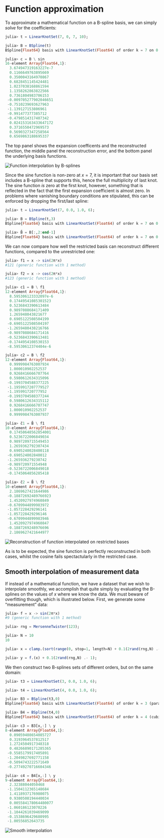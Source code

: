 # Function approximation

To approximate a mathematical function on a B-spline basis, we can
simply _solve_ for the coefficients:

```julia
julia> t = LinearKnotSet(7, 0, 7, 10);

julia> B = BSpline(t)
BSpline{Float64} basis with LinearKnotSet(Float64) of order k = 7 on 0.0..7.0 (10 intervals)

julia> c = B \ sin
16-element Array{Float64,1}:
  3.674947319163227e-7
  0.1166649763895669
  0.3500043164970867
  0.6828451145424481
  1.0237038168861594
  1.1358262863822566
  0.7361804983706153
 -0.009705277902046651
 -0.7510239693627963
 -1.139127153806961
 -0.991477377385712
 -0.4798514317407342
  0.024153163433647172
  0.3716550472969573
  0.5690327347258564
  0.6569863188695337
```

The top panel shows the expansion coefficents and the reconstructed
function, the middle panel the reconstruction error, and the bottom
panel the underlying basis functions.

![Function interpolation by B-splines](figures/function-interpolation.svg)

Since the sine function is non-zero at $x=7$, it is important that our
basis set includes a B-spline that supports this, hence the full
multiplicity of last knot. The sine function _is_ zero at the first
knot, however, something that is reflected in the fact that the first
expansion coefficient is almost zero. In problems where vanishing
boundary conditions are stipulated, this can be enforced by dropping
the first/last spline:

```julia
julia> t = LinearKnotSet(7, 0.0, 1.0, 6);

julia> B = BSpline(t,3)
BSpline{Float64} basis with LinearKnotSet(Float64) of order k = 7 on 0.0..1.0 (6 intervals)

julia> B̃ = B[:,2:end-1]
BSpline{Float64} basis with LinearKnotSet(Float64) of order k = 7 on 0.0..1.0 (6 intervals), restricted to basis functions 2..11 ⊂ 1..12
```

We can now compare how well the restricted basis can reconstruct
different functions, compared to the unrestricted one:

```julia
julia> f1 = x -> sin(2π*x)
#121 (generic function with 1 method)

julia> f2 = x -> cos(2π*x)
#123 (generic function with 1 method)

julia> c1 = B \ f1
12-element Array{Float64,1}:
  8.595306123332097e-6
  0.17449541085301523
  0.5236843390613484
  0.9897088684171409
  1.265948043821677
  0.6905122508504199
 -0.6905122508504197
 -1.2659480438216766
 -0.9897088684171416
 -0.5236843390613481
 -0.1744954108530153
 -8.59530612374404e-6

julia> c2 = B \ f2
12-element Array{Float64,1}:
  0.9999984763007934
  1.000010902252537
  0.9268416666707764
  0.5980612634315096
 -0.1993704588377225
 -1.1959917207779527
 -1.195991720777952
 -0.1993704588377244
  0.5980612634315112
  0.9268416666707747
  1.000010902252537
  0.9999984763007937

julia> c̃1 = B̃ \ f1
10-element Array{Float64,1}:
  0.17450648562854001
  0.5236722006849034
  0.9897209715549453
  1.2659362792307434
  0.6905240028400118
 -0.690524002840012
 -1.265936279230742
 -0.989720971554948
 -0.5236722006849018
 -0.1745064856285418

julia> c̃2 = B̃ \ f2
10-element Array{Float64,1}:
  2.1869627421644986
 -0.18872692489766923
  1.4520927974960849
 -0.6709944899983972
 -1.057228429296141
 -1.057228429296146
 -0.6709944899983946
  1.4520927974960847
 -0.1887269248976696
  2.1869627421644977
```

![Reconstruction of function interpolated on restricted bases](figures/restricted-basis-interpolation.svg)

As is to be expected, the sine function is perfectly reconstructed in
both cases, whilst the cosine fails spectactularly in the restricted
case.

## Smooth interpolation of measurement data

If instead of a mathematical function, we have a dataset that we wish
to interpolate smoothly, we accomplish that quite simply by evaluating
the B-splines on the values of $x$ where we know the data. We must
beware of overfitting though, which is illustrated below. First, we
generate some “measurement” data:

```julia
julia> f = x -> sin(2π*x)
#9 (generic function with 1 method)

julia> rng = MersenneTwister(123);

julia> N = 10
10

julia> x = clamp.(sort(range(0, stop=1, length=N) + 0.1(2rand(rng,N) .- 1)), 0, 1);

julia> y = f.(x) + 0.1(2rand(rng,N) .- 1);
```

We then construct two B-splines sets of different orders, but on the
same domain:

```julia
julia> t3 = LinearKnotSet(3, 0.0, 1.0, 6);

julia> t4 = LinearKnotSet(4, 0.0, 1.0, 6);

julia> B3 = BSpline(t3,0)
BSpline{Float64} basis with LinearKnotSet(Float64) of order k = 3 (parabolic) on 0.0..1.0 (6 intervals)

julia> B4 = BSpline(t4,0)
BSpline{Float64} basis with LinearKnotSet(Float64) of order k = 4 (cubic) on 0.0..1.0 (6 intervals)

julia> c3 = B3[x,:] \ y
8-element Array{Float64,1}:
  0.09059408654085727
  0.3193964537812517
  1.2724504917348318
  0.48266890171285365
 -0.5585179917405891
 -1.2049827692771158
 -0.5094743222571649
 -0.27749270716604346

julia> c4 = B4[x,:] \ y
9-element Array{Float64,1}:
  2.32388044050468
 -1.1504112365148684
  1.4118937176980075
  0.9380508194440034
  0.005584178064480077
 -1.060186123070226
 -1.1044261039469099
 -0.1538696429680995
 -1.00556852643735
```

![Smooth interpolation](figures/smooth-interpolation.svg)